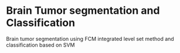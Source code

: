 # Brain Tumor segmentation and Classification
 Brain tumor segmentation using FCM integrated level set method and classification based on SVM
